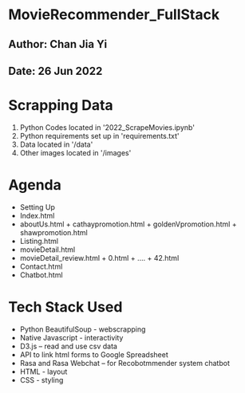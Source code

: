 # MovieRecommender_FullStack
## Author: Chan Jia Yi
## Date: 26 Jun 2022

# Scrapping Data
1) Python Codes located in '2022_ScrapeMovies.ipynb'
2) Python requirements set up in 'requirements.txt'
3) Data located in  '/data'
4) Other images located in '/images'

# Agenda
- Setting Up
- Index.html
- aboutUs.html + cathaypromotion.html + goldenVpromotion.html + shawpromotion.html
- Listing.html
- movieDetail.html
- movieDetail_review.html + 0.html + …. + 42.html
- Contact.html
- Chatbot.html

# Tech Stack Used
- Python BeautifulSoup - webscrapping
- Native Javascript - interactivity
- D3.js – read and use csv data
- API to link html forms to Google Spreadsheet
- Rasa and Rasa Webchat – for Recobotmmender system chatbot
- HTML - layout
- CSS - styling















